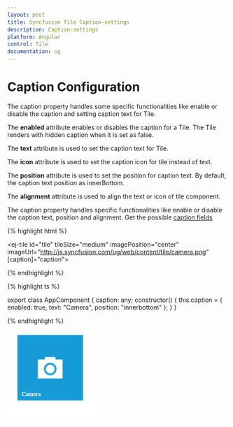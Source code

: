 ```yaml
---
layout: post
title: Syncfusion Tile Caption-settings
description: Caption-settings
platform: Angular
control: Tile
documentation: ug
---
```


# Caption Configuration

The caption property handles some specific functionalities like enable or disable the caption and setting caption text for Tile.

The **enabled** attribute enables or disables the caption for a Tile. The Tile renders with hidden caption when it is set as false.

The **text** attribute is used to set the caption text for Tile.

The **icon** attribute is used to set the caption icon for tile instead of text. 

The **position** attribute is used to set the position for caption text. By default, the caption text position as innerBottom.

The **alignment** attribute is used to align the text or icon of tile component. 

The caption property handles specific functionalities like enable or disable the caption text, position and alignment. Get the possible [caption fields](https://help.syncfusion.com/api/js/ejtile#members:caption) 

{% highlight html %}

  <ej-tile id="tile" tileSize="medium" imagePosition="center" imageUrl="http://js.syncfusion.com/ug/web/content/tile/camera.png" [caption]="caption">
  </ej-tile> 

{% endhighlight %}

{% highlight ts %}

export class AppComponent {
    caption: any;
    constructor() {
        this.caption = { enabled: true, text: "Camera", position: "innerbottom" };
    }
}

{% endhighlight %}

![Caption Configuration](Functionality_images/Text-Configuration_img1.png)

